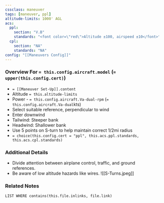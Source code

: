 ```yaml
---
cssclass: maneuver
tags: [maneuver, ppl]
altitude-limits: 1000' AGL
acs:
  ppl: 
    section: "V.B"
    standards: "<font color=\"red\">Altitude ±100, airspeed ±10</font>"
  cpl: 
    section: "NA"
    standards: "NA"
config: "[[Maneuvers Config]]"
---
```

### Overview For `= this.config.aircraft.model` (`= upper(this.config.cert)`)
- `= [[Maneuver Set-Up]].content`
- Altitude `= this.altitude-limits`
- Power - `= this.config.aircraft.Va-dual-rpm` (`= this.config.aircraft.Va-dual`kts)
- Select suitable reference, perpendicular to wind
- Enter downwind
- Tailwind: Steeper bank
- Headwind: Shallower bank
- Use 5 points on S-turn to help maintain correct 1/2mi radius
- `= choice(this.config.cert = "ppl", this.acs.ppl.standards, this.acs.cpl.standards)`

### Additional Details
- Divide attention between airplane control, traffic, and ground references.
- Be aware of low altitude hazards like wires.
![[S-Turns.jpeg]]

### Related Notes
```dataview
LIST WHERE contains(this.file.inlinks, file.link)
```
